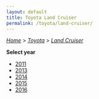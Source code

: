 ```yaml
---
layout: default
title: Toyota Land Cruiser
permalink: /toyota/land-cruiser/
---
```

[*Home*](/) > [*Toyota*](/toyota/) > [*Land Cruiser*](/toyota/land-cruiser/)

**Select year**

- [2011](/toyota/land-cruiser/2011/)
- [2013](/toyota/land-cruiser/2013/)
- [2014](/toyota/land-cruiser/2014/)
- [2015](/toyota/land-cruiser/2015/)
- [2016](/toyota/land-cruiser/2016/)